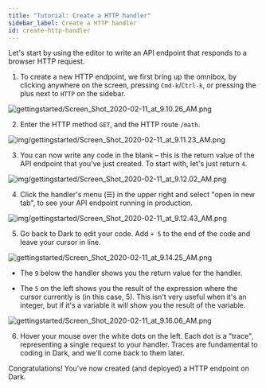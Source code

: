 ```yaml
---
title: "Tutorial: Create a HTTP handler"
sidebar_label: Create a HTTP handler
id: create-http-handler
---
```


Let's start by using the editor to write an API endpoint that responds to a
browser HTTP request.

1. To create a new HTTP endpoint, we first bring up the omnibox, by clicking anywhere
on the screen, pressing `Cmd-k`/`Ctrl-k`, or pressing the plus next to `HTTP` on the
sidebar.

![gettingstarted/Screen_Shot_2020-02-11_at_9.10.26_AM.png](/img/gettingstarted/Screen_Shot_2020-02-11_at_9.10.26_AM.png)

2. Enter the HTTP method `GET`, and the HTTP route `/math`.

![img/gettingstarted/Screen_Shot_2020-02-11_at_9.11.23_AM.png](/img/gettingstarted/Screen_Shot_2020-02-11_at_9.11.23_AM.png)

3. You can now write any code in the blank &ndash; this is the return value of
   the API endpoint that you've just created. To start with, let's just return
   `4`.

![img/gettingstarted/Screen_Shot_2020-02-11_at_9.12.02_AM.png](/img/gettingstarted/Screen_Shot_2020-02-11_at_9.12.02_AM.png)

4. Click the handler's menu (☰) in the upper right and select "open in new tab",
   to see your API endpoint running in production.

![img/gettingstarted/Screen_Shot_2020-02-11_at_9.12.43_AM.png](/img/gettingstarted/Screen_Shot_2020-02-11_at_9.12.43_AM.png)


5. Go back to Dark to edit your code. Add `+ 5` to the end of the code and leave
   your cursor in line.

![gettingstarted/Screen_Shot_2020-02-11_at_9.14.25_AM.png](/img/gettingstarted/Screen_Shot_2020-02-11_at_9.14.25_AM.png)

- The `9` below the handler shows you the return value for the handler.

- The `5` on the left shows you the result of the expression where the cursor
  currently is (in this case, 5). This isn't very useful when it's an integer,
  but if it's a variable it will show you the result of the variable.

![gettingstarted/Screen_Shot_2020-02-11_at_9.16.06_AM.png](/img/gettingstarted/Screen_Shot_2020-02-11_at_9.16.06_AM.png)

6. Hover your mouse over the white dots on the left. Each dot is a "trace", representing a
   single request to your handler. Traces are fundamental to coding in Dark, and
   we'll come back to them later.

Congratulations! You've now created (and deployed) a HTTP endpoint on Dark.
